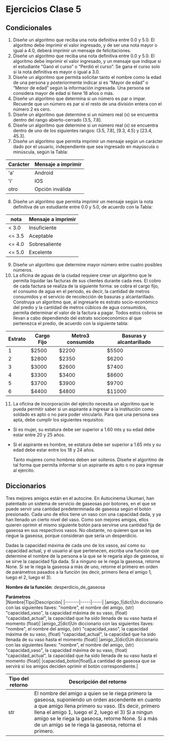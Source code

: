 # Ejercicios Clase 5

## Condicionales

1. Diseñe un algoritmo que reciba una nota definitiva entre 0.0 y 5.0. El algoritmo debe imprimir el valor ingresado, y de ser una nota mayor o igual a 4.0, deberá imprimir un mensaje de felicitaciones.
1. Diseñe un algoritmo que reciba una nota definitiva entre 0.0 y 5.0. El algoritmo debe imprimir el valor ingresado, y un mensaje que indique si el estudiante “Ganó el curso” o “Perdió el curso”. Se gana el curso solo si la nota definitiva es mayor o igual a 3.0.
1. Diseñe un algoritmo que permita solicitar tanto el nombre como la edad de una persona y posteriormente indicar si es “Mayor de edad” o “Menor de edad” según la información ingresada. Una persona se considera mayor de edad si tiene 18 años o más.
1. Diseñe un algoritmo que determina si un número es par o impar. Recuerde que un número es par si el resto de una división entera con el número 2 es cero.
1. Diseñe un algoritmo que determine si un número real (x) se encuentra dentro del rango abierto-cerrado (3.5, 7.8].
1. Diseñe un algoritmo que determine si un número real (x) se encuentra dentro de uno de los siguientes rangos: (3.5, 7.8], [9.3, 4.5) y [23.4, 45.3].
1. Diseñe un algoritmo que permita imprimir un mensaje según un carácter dado por el usuario, independiente que sea ingresado en mayúscula o minúscula, según la Tabla:

| Carácter | Mensaje a imprimir |
|----------|--------------------|
|   'a'    | Android            |
|   'i'    | IOS                |
|   otro   | Opción inválida    |

8. Diseñe un algoritmo que permita imprimir un mensaje según la nota definitiva de un estudiante entre 0.0 y 5.0, de acuerdo con la Tabla:

| nota     | Mensaje a imprimir |
|----------|--------------------|
|  < 3.0   | Insuficiente       |
|  <= 3.5  | Aceptable          |
|  <= 4.0  | Sobresaliente      |
|  <= 5.0  | Excelente          |

9. Diseñe un algoritmo que determine mayor número entre cuatro posibles números.
1. La oficina de aguas de la ciudad requiere crear un algoritmo que le permita liquidar las facturas de sus clientes durante cada mes. El cobro de cada factura se realiza de la siguiente forma: se cobra el cargo fijo, el consumo de agua en el periodo, es decir, la cantidad de metros consumidos y el servicio de recolección de basuras y alcantarillado. Construya un algoritmo que, al ingresarle es estrato socio-económico del predio y la cantidad de metros cúbicos de agua consumidos, permita determinar el valor de la factura a pagar. Todos estos cobros se llevan a cabo dependiendo del estrato socioeconómico al que pertenezca el predio, de acuerdo con la siguiente tabla:

|Estrato|Cargo Fijo|Metro3 consumido|Basuras y alcantarillado|
|-------|-----|-----|------|
|1      |$2500|$2200|$5500 |
|2      |$2800|$2350|$6200 |
|3      |$3000|$2600|$7400 |
|4      |$3300|$3400|$8600 |
|5      |$3700|$3900|$9700 |
|6      |$4400|$4800|$11000|

11. La oficina de incorporación del ejército necesita un algoritmo que le pueda permitir saber si un aspirante a ingresar a la institución como soldado es apto o no para poder vincularlo. Para que una persona sea apta, debe cumplir los siguientes requisitos:
* Si es mujer, su estatura debe ser superior a 1.60 mts y su edad debe estar entre 20 y 25 años.
* Si el aspirante es hombre, se estatura debe ser superior a 1.65 mts y su edad debe estar entre los 18 y 24 años.

  Tanto mujeres como hombres deben ser solteros. Diseñe el algoritmo de tal forma que permita informar si un aspirante es apto o no para ingresar al ejercito.

## Diccionarios
Tres mejores amigos están en el autocine. En Autocinema Ukumarí, han patentado un sistema de servicio de gaseosas por botones, en el que se puede servir una cantidad predeterminada de gaseosa según el botón presionado. Cada uno de ellos tiene un vaso con una capacidad dada, y ya han llenado un cierto nivel del vaso. Como son mejores amigos, ellos quieren oprimir el mismo siguiente botón para servirse una cantidad fija de gaseosa en sus respectivos vasos. No obstante, no quieren que se les riegue la gaseosa, porque consideran que sería un desperdicio.  

Dadas la capacidad máxima de cada uno de los vasos, así como su capacidad actual, y el usuario al que pertenecen, escriba una función que determine el nombre de la persona a la que se le regaría algo de gaseosa, si se sirve la capacidad fija dada. Si a ninguno se le riega la gaseosa, retorne None. Si se le riega la gaseosa a más de uno, retorne el primero en orden de parámetros pasados a la función (es decir, primero llena el amigo 1, luego el 2, luego el 3).

**Nombre de la función**: desperdicio_de_gaseosa

**Parámetros**  
|Nombre|Tipo|Descripción|
|-------|-----|-----|
|amigo_1|dict|Un diccionario con las siguientes llaves: "nombre", el nombre del amigo, (str) "capacidad_vaso", la capacidad máxima de su vaso, (float) "capacidad_actual", la capacidad que ha sido llenada de su vaso hasta el momento (float)|
|amigo_2|dict|Un diccionario con las siguientes llaves: "nombre", el nombre del amigo, (str) "capacidad_vaso", la capacidad máxima de su vaso, (float) "capacidad_actual", la capacidad que ha sido llenada de su vaso hasta el momento (float)|
|amigo_3|dict|Un diccionario con las siguientes llaves: "nombre", el nombre del amigo, (str) "capacidad_vaso", la capacidad máxima de su vaso, (float) "capacidad_actual", la capacidad que ha sido llenada de su vaso hasta el momento (float)|
|capacidad_boton|float|La cantidad de gaseosa que se servirá si los amigos deciden oprimir el botón correspondiente.|

|Tipo del retorno|Descripción del retorno|
|-------|-----|
|str|El nombre del amigo a quien se le riega primero la gaseosa, suponiendo un orden ascendente en cuanto a que amigo llena primero su vaso. (Es decir, primero llena el amigo 1, luego el 2, luego el 3) Si a ningun amigo se le riega la gaseosa, retorne None. Si a más de un amigo se le riega la gaseosa, retorna el primero.|
